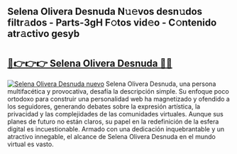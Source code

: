 ## Selena Olivera Desnuda N𝚞𝚎vos desn𝚞dos filtr𝚊dos - Parts-3gH F𝚘tos vid𝚎o - C𝚘ntenido atr𝚊ctivo gesyb

# <h2><a href="http://mb5ciga.tromn.icu/?c=Selena+Olivera+Desnuda">🔗👉👉👉 Selena Olivera Desnuda 🔗🔗</a></h2>

[![Selena Olivera Desnuda nuevo](https://i.imgur.com/pEAQMta.gif)](http://mb5ciga.tromn.icu/?c=Selena+Olivera+Desnuda)
Selena Olivera Desnuda, una persona multifacética y provocativa, desafía la descripción simple. Su enfoque poco ortodoxo para construir una personalidad web ha magnetizado y ofendido a los seguidores, generando debates sobre la expresión artística, la privacidad y las complejidades de las comunidades virtuales. Aunque sus planes de futuro no están claros, su papel en la redefinición de la esfera digital es incuestionable. Armado con una dedicación inquebrantable y un atractivo innegable, el alcance de Selena Olivera Desnuda en el mundo virtual es vasto.
